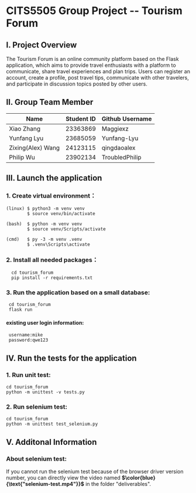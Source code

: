 # CITS5505 Group Project -- Tourism Forum

## Ⅰ. Project Overview
The Tourism Forum is an online community platform based on the Flask application, which aims to provide travel enthusiasts with a platform to communicate, share travel experiences and plan trips. Users can register an account, create a profile, post travel tips, communicate with other travelers, and participate in discussion topics posted by other users.

## Ⅱ. Group Team Member
| Name              | Student ID | Github Username    |
|-------------------|------------|--------------------|
| Xiao Zhang        | 23363869   | Maggiexz           |
| Yunfang Lyu       | 23685059   | Yunfang-Lyu        |
| Zixing(Alex) Wang | 24123115   | qingdaoalex        |
| Philip Wu         | 23902134   | TroubledPhilip     |


## Ⅲ. Launch the application
### 1. Create virtual environment：
    (linux) $ python3 -m venv venv  
            $ source venv/bin/activate
    
    (bash)  $ python -m venv venv  
            $ source venv/Scripts/activate 
    
    (cmd)   $ py -3 -m venv .venv 
            $ .venv\Scripts\activate

### 2. Install all needed packages：
      cd tourism_forum
      pip install -r requirements.txt

### 3. Run the application based on a small database:
     cd tourism_forum
     flask run
#### existing user login information:
     username:mike
     password:qwe123

## Ⅳ. Run the tests for the application
### 1. Run unit test:
    cd tourism_forum
    python -m unittest -v tests.py
### 2. Run selenium test:
    cd tourism_forum
    python -m unittest test_selenium.py
## Ⅴ. Additonal Information
### About selenium test:
If you cannot run the selenium test because of the browser driver version number, you can directly view the video named **$\color{blue}{\text{"selenium-test.mp4"}}$** in the folder "deliverables".
